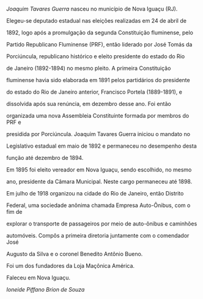 

*Joaquim Tavares Guerra* nasceu no município de Nova Iguaçu (RJ).



Elegeu-se deputado estadual nas eleições realizadas em 24 de abril de

1892, logo após a promulgação da segunda Constituição fluminense, pelo

Partido Republicano Fluminense (PRF), então liderado por José Tomás da

Porciúncula, republicano histórico e eleito presidente do estado do Rio

de Janeiro (1892-1894) no mesmo pleito. A primeira Constituição

fluminense havia sido elaborada em 1891 pelos partidários do presidente

do estado do Rio de Janeiro anterior, Francisco Portela (1889-1891), e

dissolvida após sua renúncia, em dezembro desse ano. Foi então

organizada uma nova Assembleia Constituinte formada por membros do PRF e

presidida por Porciúncula. Joaquim Tavares Guerra iniciou o mandato no

Legislativo estadual em maio de 1892 e permaneceu no desempenho desta

função até dezembro de 1894.



Em 1895 foi eleito vereador em Nova Iguaçu, sendo escolhido, no mesmo

ano, presidente da Câmara Municipal. Neste cargo permaneceu até 1898.



Em julho de 1918 organizou na cidade do Rio de Janeiro, então Distrito

Federal, uma sociedade anônima chamada Empresa Auto-Ônibus, com o fim de

explorar o transporte de passageiros por meio de auto-ônibus e caminhões

automóveis. Compôs a primeira diretoria juntamente com o comendador José

Augusto da Silva e o coronel Benedito Antônio Bueno.



Foi um dos fundadores da Loja Maçônica América.



Faleceu em Nova Iguaçu.



*Ioneide Piffano Brion de Souza*



